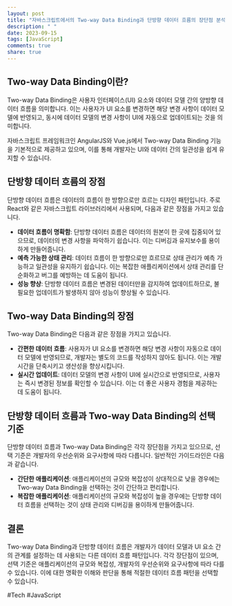 ```yaml
---
layout: post
title: "자바스크립트에서의 Two-way Data Binding과 단방향 데이터 흐름의 장단점 분석하기"
description: " "
date: 2023-09-15
tags: [JavaScript]
comments: true
share: true
---
```


## Two-way Data Binding이란?

Two-way Data Binding은 사용자 인터페이스(UI) 요소와 데이터 모델 간의 양방향 데이터 흐름을 의미합니다. 이는 사용자가 UI 요소를 변경하면 해당 변경 사항이 데이터 모델에 반영되고, 동시에 데이터 모델의 변경 사항이 UI에 자동으로 업데이트되는 것을 의미합니다.

자바스크립트 프레임워크인 AngularJS와 Vue.js에서 Two-way Data Binding 기능을 기본적으로 제공하고 있으며, 이를 통해 개발자는 UI와 데이터 간의 일관성을 쉽게 유지할 수 있습니다.

## 단방향 데이터 흐름의 장점

단방향 데이터 흐름은 데이터의 흐름이 한 방향으로만 흐르는 디자인 패턴입니다. 주로 React와 같은 자바스크립트 라이브러리에서 사용되며, 다음과 같은 장점을 가지고 있습니다.

- **데이터 흐름이 명확함**: 단방향 데이터 흐름은 데이터의 원본이 한 곳에 집중되어 있으므로, 데이터의 변경 사항을 파악하기 쉽습니다. 이는 디버깅과 유지보수를 용이하게 만들어줍니다.
- **예측 가능한 상태 관리**: 데이터 흐름이 한 방향으로만 흐르므로 상태 관리가 예측 가능하고 일관성을 유지하기 쉽습니다. 이는 복잡한 애플리케이션에서 상태 관리를 단순화하고 버그를 예방하는 데 도움이 됩니다.
- **성능 향상**: 단방향 데이터 흐름은 변경된 데이터만을 감지하여 업데이트하므로, 불필요한 업데이트가 발생하지 않아 성능이 향상될 수 있습니다.

## Two-way Data Binding의 장점

Two-way Data Binding은 다음과 같은 장점을 가지고 있습니다.

- **간편한 데이터 흐름**: 사용자가 UI 요소를 변경하면 해당 변경 사항이 자동으로 데이터 모델에 반영되므로, 개발자는 별도의 코드를 작성하지 않아도 됩니다. 이는 개발 시간을 단축시키고 생산성을 향상시킵니다.
- **실시간 업데이트**: 데이터 모델의 변경 사항이 UI에 실시간으로 반영되므로, 사용자는 즉시 변경된 정보를 확인할 수 있습니다. 이는 더 좋은 사용자 경험을 제공하는 데 도움이 됩니다.

## 단방향 데이터 흐름과 Two-way Data Binding의 선택 기준

단방향 데이터 흐름과 Two-way Data Binding은 각각 장단점을 가지고 있으므로, 선택 기준은 개발자의 우선순위와 요구사항에 따라 다릅니다. 일반적인 가이드라인은 다음과 같습니다.

- **간단한 애플리케이션**: 애플리케이션의 규모와 복잡성이 상대적으로 낮을 경우에는 Two-way Data Binding을 선택하는 것이 간단하고 편리합니다.
- **복잡한 애플리케이션**: 애플리케이션의 규모와 복잡성이 높을 경우에는 단방향 데이터 흐름을 선택하는 것이 상태 관리와 디버깅을 용이하게 만들어줍니다.

## 결론

Two-way Data Binding과 단방향 데이터 흐름은 개발자가 데이터 모델과 UI 요소 간의 관계를 설정하는 데 사용되는 다른 데이터 흐름 패턴입니다. 각각 장단점이 있으며, 선택 기준은 애플리케이션의 규모와 복잡성, 개발자의 우선순위와 요구사항에 따라 다를 수 있습니다. 이에 대한 명확한 이해와 판단을 통해 적절한 데이터 흐름 패턴을 선택할 수 있습니다.

#Tech #JavaScript